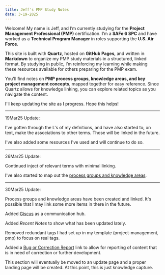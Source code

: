 ```yaml
---
title: Jeff's PMP Study Notes
date: 3-19-2025
---
```


Welcome! My name is Jeff, and I’m currently studying for the **Project Management Professional (PMP)** certification. I’m a **SAFe 6 SPC** and have worked as a **Technical Program Manager** in roles supporting the **U.S. Air Force**.  

This site is built with **Quartz**, hosted on **GitHub Pages**, and written in **Markdown** to organize my PMP study materials in a structured, linked format. By studying in public, I’m reinforcing my learning while making these resources available for others preparing for the PMP exam.  

You'll find notes on **PMP process groups, knowledge areas, and key project management concepts**, mapped together for easy reference. Since Quartz allows for knowledge linking, you can explore related topics as you navigate the content.  

I'll keep updating the site as I progress. Hope this helps!

---

19Mar25 Update:

I've gotten through the L's of my defnitions, and have also started to, on text, make the associations to other terms. Those will be linked in the future.

I've also added some resources I've used and will continue to do so.

---

26Mar25 Update:

Continued inject of relevant terms with minimal linking. 

I've also started to map out the <a href="https://jeff-mos-def.github.io/_notes/200_process_groups/process_groups_and_knowledge_areas">process groups and knowledge areas</a>.

---

30Mar25 Update:

Process groups and knowledge areas have been created and linked. It's possible that I may link some more items in there in the future.

Added <a href="https://giscus.app/">Giscus</a> as a communication hub.

Added *Recent Notes* to show what has been updated lately.

Removed redundant tags I had set up in my template (project-management, pmp) to focus on real tags.

Added a <a href="https://github.com/jeff-mos-def/jeff-mos-def.github.io/issues/new?labels=bug&template=content_bug.md">Bug or Correction Report</a> link to allow for reporting of content that is in need of correction or further development.

This section will eventually be moved to an update page and a proper landing page will be created. At this point, this is just knowledge capture.